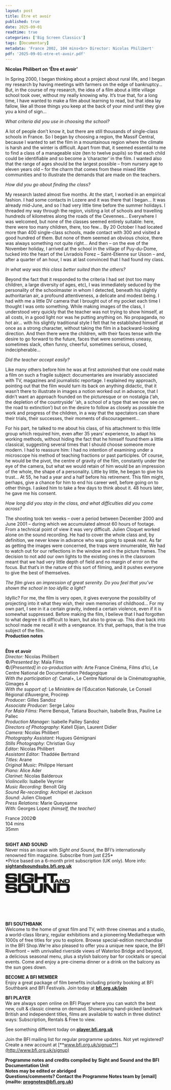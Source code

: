 ```yaml
---
layout: post
title: Être et avoir
published: true
date: 2025-09-01
readtime: true
categories: ['Big Screen Classics']
tags: [Documentary]
metadata: 'France 2002, 104 mins<br> Director: Nicolas Philibert'
pdf: '2025-09-01-etre-et-avoir.pdf'
---
```


**Nicolas** **Philibert on ‘Être et avoir’**

In Spring 2000, I began thinking about a project about rural life, and I began my research by having meetings with farmers on the edge of bankruptcy… But, in the course of my research, the idea of a film about a little village school took over, without my really knowing why. It’s true that, for a long time, I have wanted to make a film about learning to read, but that idea lay fallow, like all those things you keep at the back of your mind until they give you a kind of sign…

_What criteria did you use in choosing the school?_

A lot of people don’t know it, but there are still thousands of single-class schools in France. So I began by choosing a region, the Massif Central, because I wanted to set the film in a mountainous region where the climate is harsh and the winter is difficult. Apart from that, it seemed essential to me to find a class of a manageable size (ten to twelve pupils) so that each child could be identifiable and so become a ‘character’ in the film. I wanted also that the range of ages should be the largest possible – from nursery age to eleven years old – for the charm that comes from these mixed little communities and to illustrate the demands that are made on the teachers.

_How did you go about finding the class?_

My research lasted almost five months. At the start, I worked in an empirical fashion. I had some contacts in Lozere and it was there that I began… It was already mid-June, and so I had very little time before the summer holidays. I threaded my way through the region, visiting a lot of schools and travelling hundreds of kilometres along the roads of the Cevennes… Everywhere I was welcomed, but none of the classes seemed entirely suitable: here, there were too many children, there, too few… By 20 October I had located more than 400 single-class schools, made contact with 300 and visited a good hundred of them. But none of them seemed an obvious choice, there was always something not quite right… And then – on the eve of the November holiday, I arrived at the school in the village of Puy-du-Dome, tucked into the heart of the Livradois Forez – Saint-Etienne sur Usson – and, after a quarter of an hour, I was at last convinced that I had found my class.

_In what way was this class better suited than the others?_

Beyond the fact that it responded to the criteria I had set (not too many children, a large diversity of ages, etc), I was immediately seduced by the personality of the schoolmaster in whom I detected, beneath his slightly authoritarian air, a profound attentiveness, a delicate and modest being. I had with me a little DV camera that I brought out of my pocket each time I thought I was onto something. While making images of the class, I understood very quickly that the teacher was not trying to show himself, at all costs, in a good light nor was he putting anything on. No propaganda, no hot air… with his slightly traditional style I felt that he established himself at once as a strong character, without taking the film in a backward-looking direction. And then there were the children, with their faces tense with the desire to go forward to the future, faces that were sometimes uneasy, sometimes slack, often funny, cheerful, sometimes serious, closed, indecipherable…

_Did the teacher accept easily?_

Like many others before him he was at first astonished that one could make a film on such a fragile subject: documentaries are invariably associated with TV, magazines and journalistic reportage. I explained my approach, pointing out that the film would turn its back on anything didactic, that it wasn’t there to illustrate in images a notion worked out in advance, that I didn’t want an approach founded on the picturesque or on nostalgia (‘ah, the depletion of the countryside’ ‘ah, a school of a type that we now see on the road to extinction’) but on the desire to follow as closely as possible the work and progress of the children, in a way that the spectators can share their trials, their successes, their moments of discouragement…

For his part, he talked to me about his class, of his attachment to this little group which required him, even after 35 years’ experience, to adapt his working methods, without hiding the fact that he himself found them a little classical, suggesting several times that I should choose someone more modern. I had to reassure him: I had no intention of examining under a microscope his method of teaching fractions or past participles. Of course, he would be the pivot, the centre of gravity of the film, constantly under the eye of the camera, but what we would retain of him would be an impression of the whole, the shape of a personality. Little by little, he began to give his trust… At 55, he had a year and a half before his retirement. This film might, perhaps, give a chance for him to end his career well, before going on to other things. I asked him to take a few days to think about it. 48 hours later, he gave me his consent.

_How long did you stay in the class, and what difficulties did you come across?_

The shooting took ten weeks – over a period between December 2000 and June 2001 – during which we accumulated almost 60 hours of footage. From a technical point of view it was very difficult. Julien Cloquet worked alone on the sound recording. He had to cover the whole class and, by definition, we never knew in advance who was going to speak next. As far as getting the images were concerned, the traps were innumerable, We had to watch out for our reflections in the window and in the picture frames. The decision to not add our own lights to the existing ones in the classroom meant that we had very little depth of field and no margin of error on the focus. But that’s in the nature of this sort of filming, and it pushes everyone to give the best of themselves.

_The film gives an impression of great serenity. Do you feel that you’ve shown the school in too idyllic a light?_

Idyllic? For me, the film is very open, it gives everyone the possibility of projecting into it what they wish, their own memories of childhood… For my own part, I see in it a certain gravity, indeed a certain violence, even if it is somewhat suppressed. Before making the film, I believe that I had forgotten to what degree it is difficult to learn, but also to grow up. This dive back into school made me recall it with a vengeance. It’s that, perhaps, that is the true subject of the film.  
**Production notes**
<br><br>

**Être et avoir**  
_Director:_ Nicolas Philibert  
©_/Presented by:_ Maïa Films  
©_/[Presented] in co-production with:_ Arte France Cinéma, Films d’Ici,  Le Centre National de Documentation Pédagogique  
_With the participation of:_ Canal+, Le Centre National de la Cinématographie, Gimages 4  
_With the support of:_  Le Ministère de l’Éducation Nationale, Le Conseil Régional d’Auvergne, Procirep  
_Producer:_ Gilles Sandoz  
_Associate Producer:_ Serge Lalou  
_For Maïa Films:_ Pierre Benqué, Tatiana Bouchain, Isabelle Bras, Pauline Le Pallec  
_Production Manager:_ Isabelle Pailley Sandoz  
_Directors of Photography:_ Katell Djian,  Laurent Didier  
_Camera:_ Nicolas Philibert  
_Photography Assistant:_ Hugues Gémignani  
_Stills Photography:_ Christian Guy  
_Editor:_ Nicolas Philibert  
_Assistant Editor:_ Thaddée Bertrand  
_Titles:_ Arane  
_Original Music:_ Philippe Hersant  
_Piano:_ Alice Ader  
_Clarinet:_ Nicolas Balderoux  
_Violincello:_ Isabelle Veyrrier  
_Music Recording:_ Benoît Gilg  
_Sound Re-recording:_ Archipel et Jackson  
_Sound:_ Julien Cloquet  
_Press Relations:_ Marie Queysanne  
_With:_ Georges Lopez _(himself, the teacher)_  

France 2002©  
104 mins  
35mm
<br><br>

**SIGHT AND SOUND**<br>
Never miss an issue with _Sight and Sound_, the BFI’s internationally renowned film magazine. Subscribe from just £25*<br>
*Price based on a 6-month print subscription (UK only). More info: [**sightandsoundsubs.bfi.org.uk**](https://sightandsoundsubs.bfi.org.uk/subscribe)

<img style="float: left;" src="/img/sight-and-sound.jpg" width="40%" height="40%"><br><br><br><br><br><br><br><br>

**BFI SOUTHBANK**  
Welcome to the home of great film and TV, with three cinemas and a studio, a world-class library, regular exhibitions and a pioneering Mediatheque with 1000s of free titles for you to explore. Browse special-edition merchandise in the BFI Shop.We&#39;re also pleased to offer you a unique new space, the BFI Riverfront – with unrivalled riverside views of Waterloo Bridge and beyond, a delicious seasonal menu, plus a stylish balcony bar for cocktails or special events. Come and enjoy a pre-cinema dinner or a drink on the balcony as the sun goes down.  

**BECOME A BFI MEMBER**  
Enjoy a great package of film benefits including priority booking at BFI Southbank and BFI Festivals. Join today at [**bfi.org.uk/join**](http://www.bfi.org.uk/join)  

**BFI PLAYER**  
 We are always open online on BFI Player where you can watch the best new, cult &amp; classic cinema on demand. Showcasing hand-picked landmark British and independent titles, films are available to watch in three distinct ways: Subscription, Rentals &amp; Free to view.  

See something different today on [**player.bfi.org.uk**](https://player.bfi.org.uk)  

Join the BFI mailing list for regular programme updates. Not yet registered? Create a new account at [**www.bfi.org.uk/signup**](http://www.bfi.org.uk/signup)

**Programme notes and credits compiled by Sight and Sound and the BFI Documentation Unit  
Notes may be edited or abridged  
Questions/comments? Contact the Programme Notes team by [email](mailto: prognotes@bfi.org.uk)**

<!--stackedit_data:
eyJoaXN0b3J5IjpbMTc2MjQ1MDQ3OF19
-->
